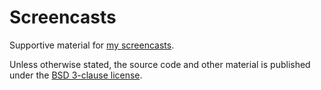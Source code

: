 # Screencasts

Supportive material for [my screencasts](https://www.youtube.com/playlist?list=PLAgwkoaup94j36o_qC-79WxVqu1pWjtHw).

Unless otherwise stated, the source code and other material is published under
the [BSD 3-clause license](https://github.com/s3rvac/screencasts/blob/master/LICENSE).
